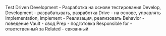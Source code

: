 Test Driven Development - Разработка на основе тестирования
Develop, Development - разрабатывать, разработка
Drive - на основе, управлять 
Implementation, implement - Реализация, реализовать
Behavior - поведение
Vault - свод 
Prep - подготовка
Responsible for - ответственный за
Related - связанный


